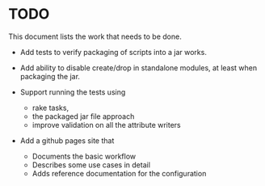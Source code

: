 # TODO

This document lists the work that needs to be done.

* Add tests to verify packaging of scripts into a jar works.

* Add ability to disable create/drop in standalone modules, at least when packaging the jar.

* Support running the tests using
  - rake tasks,
  - the packaged jar file approach
  - improve validation on all the attribute writers

* Add a github pages site that
  - Documents the basic workflow
  - Describes some use cases in detail
  - Adds reference documentation for the configuration
